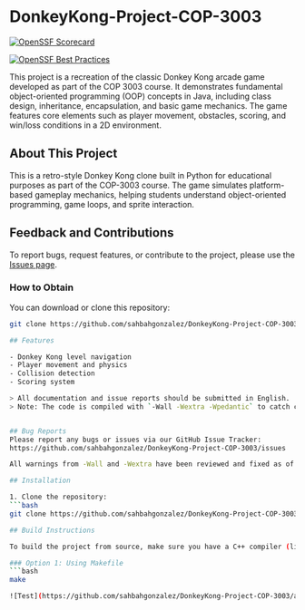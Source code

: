 # DonkeyKong-Project-COP-3003
[![OpenSSF Scorecard](https://img.shields.io/badge/OpenSSF%20Scorecard-in%20progress-yellow)](https://github.com/sahbahgonzalez/DonkeyKong-Project-COP-3003/actions)

[![OpenSSF Best Practices](https://bestpractices.coreinfrastructure.org/projects/10228/badge)](https://bestpractices.coreinfrastructure.org/projects/10228)



This project is a recreation of the classic Donkey Kong arcade game developed as part of the COP 3003 course. It demonstrates fundamental object-oriented programming (OOP) concepts in Java, including class design, inheritance, encapsulation, and basic game mechanics. The game features core elements such as player movement, obstacles, scoring, and win/loss conditions in a 2D environment. 

## About This Project

This is a retro-style Donkey Kong clone built in Python for educational purposes as part of the COP-3003 course. The game simulates platform-based gameplay mechanics, helping students understand object-oriented programming, game loops, and sprite interaction. 
## Feedback and Contributions

To report bugs, request features, or contribute to the project, please use the [Issues page](https://github.com/sahbahgonzalez/DonkeyKong-Project-COP-3003/issues).

### How to Obtain
You can download or clone this repository:
```bash
git clone https://github.com/sahbahgonzalez/DonkeyKong-Project-COP-3003.git

## Features

- Donkey Kong level navigation
- Player movement and physics
- Collision detection
- Scoring system

> All documentation and issue reports should be submitted in English.
> Note: The code is compiled with `-Wall -Wextra -Wpedantic` to catch common issues and enforce safer coding practices.


## Bug Reports
Please report any bugs or issues via our GitHub Issue Tracker:  
https://github.com/sahbahgonzalez/DonkeyKong-Project-COP-3003/issues

All warnings from -Wall and -Wextra have been reviewed and fixed as of commit [SHA]

## Installation

1. Clone the repository:
```bash
git clone https://github.com/sahbahgonzalez/DonkeyKong-Project-COP-3003.git

## Build Instructions

To build the project from source, make sure you have a C++ compiler (like `g++`) installed.

### Option 1: Using Makefile
```bash
make

![Test](https://github.com/sahbahgonzalez/DonkeyKong-Project-COP-3003/actions/workflows/test.yml/badge.svg)

